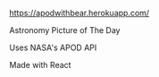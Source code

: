 https://apodwithbear.herokuapp.com/

Astronomy Picture of The Day

Uses NASA's APOD API

Made with React